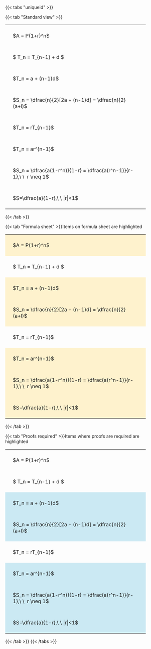 ---
---

{{< tabs "uniqueid" >}}

{{< tab "Standard view" >}}

<style type="text/css">
#T_d4dc9 th.col_heading {
  text-align: left;
  font-size: 1em;
}
#T_d4dc9 td {
  text-align: left;
  font-size: 1em;
  padding: 1.5em;
}
#T_d4dc9_row0_col0, #T_d4dc9_row1_col0, #T_d4dc9_row2_col0, #T_d4dc9_row3_col0, #T_d4dc9_row4_col0, #T_d4dc9_row5_col0, #T_d4dc9_row6_col0, #T_d4dc9_row7_col0 {
  width: 400px;
  white-space: pre-wrap;
}
</style>
<table id="T_d4dc9">
  <thead>
  </thead>
  <tbody>
    <tr>
      <td id="T_d4dc9_row0_col0" class="data row0 col0" >$A = P(1+r)^n$</td>
    </tr>
    <tr>
      <td id="T_d4dc9_row1_col0" class="data row1 col0" >$ T_n = T_{n-1} + d $</td>
    </tr>
    <tr>
      <td id="T_d4dc9_row2_col0" class="data row2 col0" >$T_n = a + (n-1)d$</td>
    </tr>
    <tr>
      <td id="T_d4dc9_row3_col0" class="data row3 col0" >$S_n = \dfrac{n}{2}[2a + (n-1)d] = \dfrac{n}{2}(a+l)$</td>
    </tr>
    <tr>
      <td id="T_d4dc9_row4_col0" class="data row4 col0" >$T_n = rT_{n-1}$</td>
    </tr>
    <tr>
      <td id="T_d4dc9_row5_col0" class="data row5 col0" >$T_n = ar^{n-1}$</td>
    </tr>
    <tr>
      <td id="T_d4dc9_row6_col0" class="data row6 col0" >$S_n = \dfrac{a(1-r^n)}{1-r} = \dfrac{a(r^n-1)}{r-1},\ \  r \neq 1$</td>
    </tr>
    <tr>
      <td id="T_d4dc9_row7_col0" class="data row7 col0" >$S=\dfrac{a}{1-r},\ \ |r|<1$</td>
    </tr>
  </tbody>
</table>
{{< /tab >}}

{{< tab "Formula sheet" >}}Items on formula sheet are highlighted
<br>
<style type="text/css">
#T_7c6f9 th.col_heading {
  text-align: left;
  font-size: 1em;
}
#T_7c6f9 td {
  text-align: left;
  font-size: 1em;
  padding: 1.5em;
}
#T_7c6f9_row0_col0, #T_7c6f9_row2_col0, #T_7c6f9_row3_col0, #T_7c6f9_row5_col0, #T_7c6f9_row6_col0, #T_7c6f9_row7_col0 {
  width: 400px;
  background-color: rgba(255,194,10, 0.2);
  white-space: pre-wrap;
}
#T_7c6f9_row1_col0, #T_7c6f9_row4_col0 {
  width: 400px;
  white-space: pre-wrap;
}
</style>
<table id="T_7c6f9">
  <thead>
  </thead>
  <tbody>
    <tr>
      <td id="T_7c6f9_row0_col0" class="data row0 col0" >$A = P(1+r)^n$</td>
    </tr>
    <tr>
      <td id="T_7c6f9_row1_col0" class="data row1 col0" >$ T_n = T_{n-1} + d $</td>
    </tr>
    <tr>
      <td id="T_7c6f9_row2_col0" class="data row2 col0" >$T_n = a + (n-1)d$</td>
    </tr>
    <tr>
      <td id="T_7c6f9_row3_col0" class="data row3 col0" >$S_n = \dfrac{n}{2}[2a + (n-1)d] = \dfrac{n}{2}(a+l)$</td>
    </tr>
    <tr>
      <td id="T_7c6f9_row4_col0" class="data row4 col0" >$T_n = rT_{n-1}$</td>
    </tr>
    <tr>
      <td id="T_7c6f9_row5_col0" class="data row5 col0" >$T_n = ar^{n-1}$</td>
    </tr>
    <tr>
      <td id="T_7c6f9_row6_col0" class="data row6 col0" >$S_n = \dfrac{a(1-r^n)}{1-r} = \dfrac{a(r^n-1)}{r-1},\ \  r \neq 1$</td>
    </tr>
    <tr>
      <td id="T_7c6f9_row7_col0" class="data row7 col0" >$S=\dfrac{a}{1-r},\ \ |r|<1$</td>
    </tr>
  </tbody>
</table>
{{< /tab >}}

{{< tab "Proofs required" >}}Items where proofs are required are highlighted
<br>
<style type="text/css">
#T_0c964 th.col_heading {
  text-align: left;
  font-size: 1em;
}
#T_0c964 td {
  text-align: left;
  font-size: 1em;
  padding: 1.5em;
}
#T_0c964_row0_col0, #T_0c964_row1_col0, #T_0c964_row4_col0 {
  width: 400px;
  white-space: pre-wrap;
}
#T_0c964_row2_col0, #T_0c964_row3_col0, #T_0c964_row5_col0, #T_0c964_row6_col0, #T_0c964_row7_col0 {
  width: 400px;
  background-color: rgba(0,150,200, 0.2);
  white-space: pre-wrap;
}
</style>
<table id="T_0c964">
  <thead>
  </thead>
  <tbody>
    <tr>
      <td id="T_0c964_row0_col0" class="data row0 col0" >$A = P(1+r)^n$</td>
    </tr>
    <tr>
      <td id="T_0c964_row1_col0" class="data row1 col0" >$ T_n = T_{n-1} + d $</td>
    </tr>
    <tr>
      <td id="T_0c964_row2_col0" class="data row2 col0" >$T_n = a + (n-1)d$</td>
    </tr>
    <tr>
      <td id="T_0c964_row3_col0" class="data row3 col0" >$S_n = \dfrac{n}{2}[2a + (n-1)d] = \dfrac{n}{2}(a+l)$</td>
    </tr>
    <tr>
      <td id="T_0c964_row4_col0" class="data row4 col0" >$T_n = rT_{n-1}$</td>
    </tr>
    <tr>
      <td id="T_0c964_row5_col0" class="data row5 col0" >$T_n = ar^{n-1}$</td>
    </tr>
    <tr>
      <td id="T_0c964_row6_col0" class="data row6 col0" >$S_n = \dfrac{a(1-r^n)}{1-r} = \dfrac{a(r^n-1)}{r-1},\ \  r \neq 1$</td>
    </tr>
    <tr>
      <td id="T_0c964_row7_col0" class="data row7 col0" >$S=\dfrac{a}{1-r},\ \ |r|<1$</td>
    </tr>
  </tbody>
</table>
{{< /tab >}}
{{< /tabs >}}